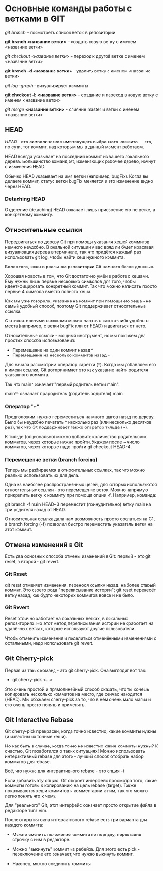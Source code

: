 # Основные команды работы с ветками в GIT

*git branch* – посмотреть список веток в репозитории

**git branch <название ветки>** – создать новую ветку с именем <название ветки>

_git checkout <название ветки>_ – переход к другой ветке с именем <название ветки>

__git branch -d <название ветки>__ – удалить ветку с именем <название ветки>

*git log –graph* - визуализирует коммиты

**git checkout -b <название ветки>** - cоздание и переход в новую ветку с именем <название ветки>

*git merge* **<название ветки>** - слияние master и ветки с именем <название ветки>

## HEAD

*HEAD* - это символическое имя текущего выбранного коммита — это, по сути, тот коммит, над которым мы в данный момент работаем.

HEAD всегда указывает на последний коммит из вашего локального дерева. Большинство команд Git, изменяющих рабочее дерево, начнут с изменения HEAD.

Обычно HEAD указывает на имя ветки (например, bugFix). Когда вы делаете коммит, статус ветки bugFix меняется и это изменение видно через HEAD.

### Detaching HEAD

Отделение (detaching) HEAD означает лишь присвоение его не ветке, а конкретному коммиту.

## Относительные ссылки

Передвигаться по дереву Git при помощи указания хешей коммитов немного неудобно. В реальной ситуации у вас вряд ли будет красивая визуализация дерева в терминале, так что придётся каждый раз использовать git log, чтобы найти хеш нужного коммита.

Более того, хеши в реальном репозитории Git намного более длинные.

Хорошая новость в том, что Git достаточно умён в работе с хешами. Ему нужны лишь первые несколько символов для того, чтобы идентифицировать конкретный коммит. Так что можно написать просто первые 4 символа вместо полного хеша.

Как мы уже говорили, указание на коммит при помощи его хеша - не самый удобный способ, поэтому Git поддерживает относительные ссылки.

С относительными ссылками можно начать с какого-либо удобного места (например, с ветки bugFix или от HEAD) и двигаться от него.

Относительные ссылки - мощный инструмент, но мы покажем два простых способа использования:
* Перемещение на один коммит назад ^
* Перемещение на несколько коммитов назад ~<num>

Для начала рассмотрим оператор каретки (^). Когда мы добавляем его к имени ссылки, Git воспринимает это как указание найти родителя указанного коммита.

Так что main^ означает "первый родитель ветки main".

main^^ означает прародитель (родитель родителя) main

### Оператор "~"

Предположим, нужно переместиться на много шагов назад по дереву. Было бы неудобно печатать ^ несколько раз (или несколько десятков раз), так что Git поддерживает также оператор тильда (~).
  
К тильде (опционально) можно добавить количество родительских коммитов, через которые нужно пройти. Укажем после ~ число коммитов, через которые надо пройти git checkout HEAD~4.
  
### Перемещение ветки (branch forcing)
  
Теперь мы разбираемся в относительных ссылках, так что можно реально использовать их для дела.
  
Одна из наиболее распространённых целей, для которых используются относительные ссылки - это перемещение веток. Можно напрямую прикрепить ветку к коммиту при помощи опции -f. Например, команда:

git branch -f main HEAD~3 переместит (принудительно) ветку main на три родителя назад от HEAD.
  
Относительная ссылка дала нам возможность просто сослаться на C1, а branch forcing (-f) позволил быстро переместить указатель ветки на этот коммит.

## Отмена изменений в Git

Есть два основных способа отмены изменений в Git: первый - это git reset, а второй - git revert.

### Git Reset

git reset отменяет изменения, перенося ссылку назад, на более старый коммит. Это своего рода "переписывание истории"; git reset перенесёт ветку назад, как будто некоторых коммитов вовсе и не было.

### Git Revert

Reset отлично работает на локальных ветках, в локальных репозиториях. Но этот метод переписывания истории не сработает на удалённых ветках, которые используют другие пользователи.

Чтобы отменить изменения и поделиться отменёнными изменениями с остальными, надо использовать git revert.

## Git Cherry-pick

Первая из таких команд - это git cherry-pick. Она выглядит вот так:

* git cherry-pick <Commit1> <Commit2> <...>

Это очень простой и прямолинейный способ сказать, что ты хочешь копировать несколько коммитов на место, где сейчас находится (HEAD). Мы обожаем cherry-pick за то, что в нём очень мало магии и его очень просто понять и применять.

## Git Interactive Rebase

Git cherry-pick прекрасен, когда точно известно, какие коммиты нужны (и известны их точные хеши).

Но как быть в случае, когда точно не известно какие коммиты нужны? К счастью, Git позаботился о таких ситуациях! Можно использовать интерактивный rebase для этого - лучший способ отобрать набор коммитов для rebase.

Всё, что нужно для интерактивного rebase - это опция -i

Если добавить эту опцию, Git откроет интерфейс просмотра того, какие коммиты готовы к копированию на цель rebase (target). Также показываются хеши коммитов и комментарии к ним, так что можно легко понять что к чему.

Для "реального" Git, этот интерфейс означает просто открытие файла в редакторе типа vim.

После открытия окна интерактивного rebase есть три варианта для каждого коммита:

* Можно сменить положение коммита по порядку, переставив строчку с ним в редакторе.

* Можно "выкинуть" коммит из ребейза. Для этого есть pick - переключение его означает, что нужно выкинуть коммит.

* Наконец, можно соединить коммиты.



  
  
  
  
  
  

